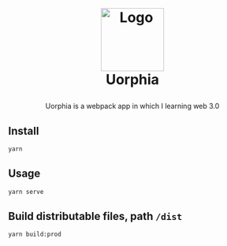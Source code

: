 <br />
<h1>
  <p align="center">
    <img src="uorphia-logo.png" alt="Logo" width="128" height="128">
  <br>Uorphia
  </p>
</h1>
<p align="center">
  Uorphia is a webpack app in which I learning web 3.0
</p>

## Install

```sh
yarn
```

## Usage

```sh
yarn serve
```

## Build distributable files, path `/dist`

```sh
yarn build:prod
```
